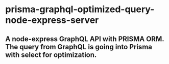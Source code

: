 # prisma-graphql-optimized-query-node-express-server
## A node-express GraphQL API with PRISMA ORM. The query from GraphQL is going into Prisma with select for optimization.
